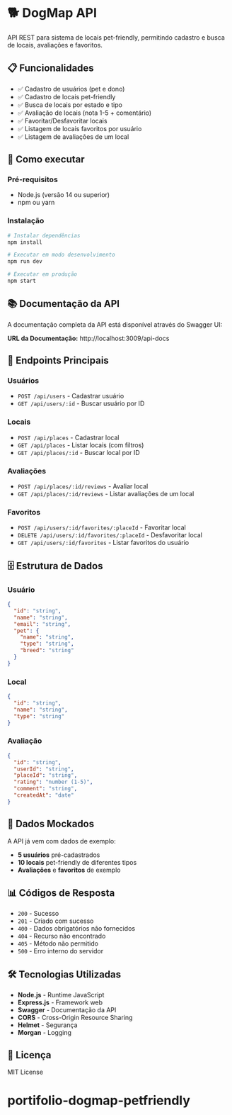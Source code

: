 # 🐕 DogMap API

API REST para sistema de locais pet-friendly, permitindo cadastro e busca de locais, avaliações e favoritos.

## 📋 Funcionalidades

- ✅ Cadastro de usuários (pet e dono)
- ✅ Cadastro de locais pet-friendly
- ✅ Busca de locais por estado e tipo
- ✅ Avaliação de locais (nota 1-5 + comentário)
- ✅ Favoritar/Desfavoritar locais
- ✅ Listagem de locais favoritos por usuário
- ✅ Listagem de avaliações de um local

## 🚀 Como executar

### Pré-requisitos
- Node.js (versão 14 ou superior)
- npm ou yarn

### Instalação
```bash
# Instalar dependências
npm install

# Executar em modo desenvolvimento
npm run dev

# Executar em produção
npm start
```

## 📚 Documentação da API

A documentação completa da API está disponível através do Swagger UI:

**URL da Documentação:** http://localhost:3009/api-docs

## 🔗 Endpoints Principais

### Usuários
- `POST /api/users` - Cadastrar usuário
- `GET /api/users/:id` - Buscar usuário por ID

### Locais
- `POST /api/places` - Cadastrar local
- `GET /api/places` - Listar locais (com filtros)
- `GET /api/places/:id` - Buscar local por ID

### Avaliações
- `POST /api/places/:id/reviews` - Avaliar local
- `GET /api/places/:id/reviews` - Listar avaliações de um local

### Favoritos
- `POST /api/users/:id/favorites/:placeId` - Favoritar local
- `DELETE /api/users/:id/favorites/:placeId` - Desfavoritar local
- `GET /api/users/:id/favorites` - Listar favoritos do usuário

## 🗄️ Estrutura de Dados

### Usuário
```json
{
  "id": "string",
  "name": "string",
  "email": "string",
  "pet": {
    "name": "string",
    "type": "string",
    "breed": "string"
  }
}
```

### Local
```json
{
  "id": "string",
  "name": "string",
  "type": "string"
}
```

### Avaliação
```json
{
  "id": "string",
  "userId": "string",
  "placeId": "string",
  "rating": "number (1-5)",
  "comment": "string",
  "createdAt": "date"
}
```

## 🧪 Dados Mockados

A API já vem com dados de exemplo:

- **5 usuários** pré-cadastrados
- **10 locais** pet-friendly de diferentes tipos
- **Avaliações** e **favoritos** de exemplo

## 📊 Códigos de Resposta

- `200` - Sucesso
- `201` - Criado com sucesso
- `400` - Dados obrigatórios não fornecidos
- `404` - Recurso não encontrado
- `405` - Método não permitido
- `500` - Erro interno do servidor

## 🛠️ Tecnologias Utilizadas

- **Node.js** - Runtime JavaScript
- **Express.js** - Framework web
- **Swagger** - Documentação da API
- **CORS** - Cross-Origin Resource Sharing
- **Helmet** - Segurança
- **Morgan** - Logging

## 📝 Licença

MIT License
# portifolio-dogmap-petfriendly
